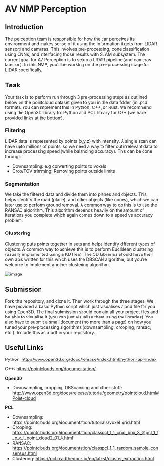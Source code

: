 # AV NMP Perception

## Introduction
The perception team is responsible for how the car perceives its environment and makes sense of it using the information it gets from LIDAR sensors and cameras. This involves pre-processing, cone classification using CNNs, and interfacing those results with SLAM subsystem. The current goal for AV Perception is to setup a LIDAR pipeline (and cameras later on). In this NMP, you'll be working on the pre-processing stage for LIDAR specifically. 

## Task
Your task is to perform run through 3 pre-processing steps as outlined below on the pointcloud dataset given to you in the data folder (in .pcd format). You can implement this in Python, C++, or Rust. We recommend using the Open3D library for Python and PCL library for C++ (we have provided links at the bottom). 


### Filtering
LIDAR data is represented by points (x,y,z) with intensity. A single scan can have upto millions of points, so we need a way to filter out irrelevant data to increase processing speed (while balancing accuracy). This can be done through
- Downsampling: e.g converting points to voxels
- Crop/FOV trimming: Removing points outside limits

### Segmentation
We take the filtered data and divide them into planes and objects. This helps identify the road (plane), and other objects (like cones), which we can later use to perform ground removal. A common way to do this is to use the RANSAC algorithm. This algorithm depends heavily on the amount of iterations you complete which again comes down to a speed vs accuracy problem. 
### Clustering
Clustering puts points together in sets and helps identify different types of objects. A common way to achieve this is to perform Euclidean clustering (usually implemented using a KDTree). The 3D Libraries should have their own apis written for this which uses the DBSCAN algorithm, but you're welcome to implement another clustering algorithm.

![image](https://user-images.githubusercontent.com/29827456/135599351-25c5b187-0db6-46e7-b277-8d6cf6f5bf68.png)

## Submission
Fork this repository, and clone it. Then work through the three stages. We have provided a basic Python script which just visualises a pcd file for you using Open3D. The final submission should contain all your project files and be able to visualise it (you can just visualise them using the libraries). You also have to submit a small document (no more than a page) on how you tuned your pre-processing algorithms (downsampling, cropping, ransac, etc.). Include this as a pdf in your repository. 

## Useful Links

Python: http://www.open3d.org/docs/release/index.html#python-api-index

C++: https://pointclouds.org/documentation/

**Open3D**
- Downsampling, cropping, DBScanning and other stuff: http://www.open3d.org/docs/release/tutorial/geometry/pointcloud.html#Point-cloud

**PCL**
- Downsampling: https://pointclouds.org/documentation/tutorials/voxel_grid.html
- Cropping: https://pointclouds.org/documentation/classpcl_1_1_crop_box_3_01pcl_1_1_p_c_l_point_cloud2_01_4.html
- RANSAC: https://pointclouds.org/documentation/classpcl_1_1_random_sample_consensus.html
- Clustering: https://pcl.readthedocs.io/en/latest/cluster_extraction.html
